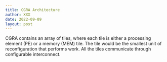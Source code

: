 ```yaml
---
title: CGRA Architecture
author: XXX
date: 2022-09-09
layout: post
---
```


CGRA contains an array of tiles, where each tile is either a processing element (PE) or a memory (MEM) tile. The tile would be the smallest unit of reconfiguration that performs work. All the tiles communicate through configurable interconnect.



